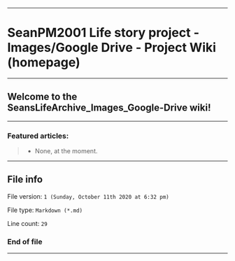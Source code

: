 
***

# SeanPM2001 Life story project - Images/Google Drive - Project Wiki (homepage)

***

## Welcome to the SeansLifeArchive_Images_Google-Drive wiki!

***

### Featured articles:

> * None, at the moment.

***

## File info

File version: `1 (Sunday, October 11th 2020 at 6:32 pm)`

File type: `Markdown (*.md)`

Line count: `29`

### End of file

***

